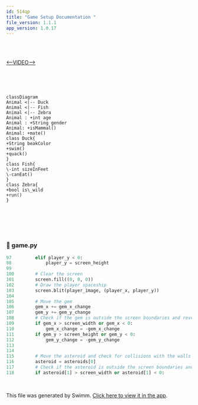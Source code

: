```yaml
---
id: 514qp
title: "Game Setup Documentation "
file_version: 1.1.1
app_version: 1.0.17
---
```


<br/>

<br/>

[<--VIDEO-->](https://youtu.be/ng438SIXyW4)

<br/>

<br/>

<br/>

<!--MERMAID {width:100}-->
```mermaid
classDiagram
Animal <|-- Duck
Animal <|-- Fish
Animal <|-- Zebra
Animal : +int age
Animal : +String gender
Animal: +isMammal()
Animal: +mate()
class Duck{
+String beakColor
+swim()
+quack()
}
class Fish{
\-int sizeInFeet
\-canEat()
}
class Zebra{
+bool is\_wild
+run()
}
```
<!--MCONTENT {content: "classDiagram<br/>\nAnimal <|-- Duck<br/>\nAnimal <|-- Fish<br/>\nAnimal <|-- Zebra<br/>\nAnimal : +int age<br/>\nAnimal : +String gender<br/>\nAnimal: +isMammal()<br/>\nAnimal: +mate()<br/>\nclass Duck{<br/>\n+String beakColor<br/>\n+swim()<br/>\n+quack()<br/>\n}<br/>\nclass Fish{<br/>\n\\-int sizeInFeet<br/>\n\\-canEat()<br/>\n}<br/>\nclass Zebra{<br/>\n+bool is\\_wild<br/>\n+run()<br/>\n}<br/>"} --->

<br/>

<br/>

<br/>

<br/>


<!-- NOTE-swimm-snippet: the lines below link your snippet to Swimm -->
### 📄 game.py
```python
97         elif player_y < 0:
98             player_y = screen_height
99     
100        # Clear the screen
101        screen.fill((0, 0, 0))
102        # Draw the player spaceship
103        screen.blit(player_image, (player_x, player_y))
104    
105        # Move the gem
106        gem_x += gem_x_change
107        gem_y += gem_y_change
108        # Check if the gem is outside the screen boundaries and reverse its direction
109        if gem_x > screen_width or gem_x < 0:
110            gem_x_change = -gem_x_change
111        if gem_y > screen_height or gem_y < 0:
112            gem_y_change = -gem_y_change
113    
114    
115        # Move the asteroid and check for collisions with the walls
116        asteroid = asteroids[0]
117        # Check if the asteroid is outside the screen boundaries and reverse its direction
118        if asteroid[1] > screen_width or asteroid[1] < 0:
```

<br/>

This file was generated by Swimm. [Click here to view it in the app](https://app.swimm.io/repos/Z2l0aHViJTNBJTNBY2hhdEdQVEdhbWUlM0ElM0F3aGl0ZTEwNQ==/docs/514qp).

